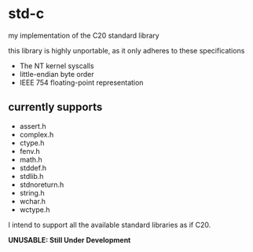 # std-c
my implementation of the C20 standard library

this library is highly unportable, as it only adheres to these specifications
- The NT kernel syscalls
- little-endian byte order
- IEEE 754 floating-point representation

## currently supports
- assert.h
- complex.h
- ctype.h
- fenv.h
- math.h
- stddef.h
- stdlib.h
- stdnoreturn.h
- string.h
- wchar.h
- wctype.h

I intend to support all the available standard libraries as if C20.

__UNUSABLE: Still Under Development__
